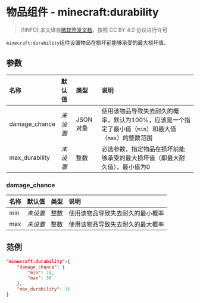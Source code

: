 # 物品组件 - minecraft:durability
> [!INFO]
> 本文译自[微软开发文档](https://learn.microsoft.com/en-us/minecraft/creator/)，按照 CC BY 4.0 协议进行许可

    
`minecraft:durability`组件设置物品在损坏前能够承受的最大损坏值。

## 参数
| 名称 | 默认值 | 类型 | 说明  |
|:----------|:----------|:----------|:----------|
| damage_chance | *未设置* | JSON 对象| 使用该物品导致失去耐久的概率，默认为100%，应该是一个指定了最小值（`min`）和最大值（`max`）的整数范围 |
| max_durability | *未设置* | 整数 | 必选参数，指定物品在损坏前能够承受的最大损坏值（即最大耐久值），最小值为0 |

### damage_chance
| 名称 | 默认值 | 类型 | 说明  |
|:----------|:----------|:----------|:----------|
| min | *未设置* | 整数 | 使用该物品导致失去耐久的最小概率 |
| max | *未设置* | 整数 | 使用该物品导致失去耐久的最大概率 |

## 范例
```json
"minecraft:durability":{
    "damage_chance": {
        "min": 10,
        "max": 50
    },
    "max_durability": 36
}
```

